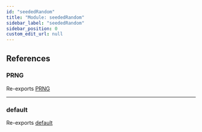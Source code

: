 ```yaml
---
id: "seededRandom"
title: "Module: seededRandom"
sidebar_label: "seededRandom"
sidebar_position: 0
custom_edit_url: null
---
```


## References

### PRNG

Re-exports [PRNG](../enums/seededRandom_Rand.PRNG.md)

___

### default

Re-exports [default](../classes/seededRandom_Rand.default.md)
